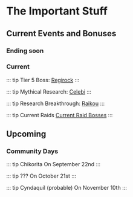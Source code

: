 # The Important Stuff
## Current Events and Bonuses

### Ending soon


### Current
::: tip Tier 5 Boss:
[Regirock](/events/current.html#regirock)
:::

::: tip Mythical Research:
[Celebi](/events/current.html#celebi)
:::

::: tip Research Breakthrough:
[Raikou](/events/current.html#raikou)
:::

::: tip Current Raids
[Current Raid Bosses](/events/current.html#current-raid-bosses)
:::



## Upcoming
### Community Days
::: tip Chikorita
On September 22nd
:::

::: tip ???
On October 21st
:::

::: tip Cyndaquil (probable)
On November 10th
:::
